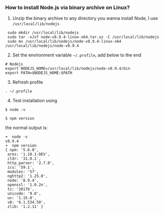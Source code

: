 ### How to install Node.js via binary archive on Linux?

1. Unzip the binary archive to any directory you wanna install Node, I use `/usr/local/lib/nodejs`

 ```
  sudo mkdir /usr/local/lib/nodejs
  sudo tar -xJvf node-v8.9.4-linux-x64.tar.xz -C /usr/local/lib/nodejs 
  sudo mv /usr/local/lib/nodejs/node-v8.9.4-linux-x64 /usr/local/lib/nodejs/node-v8.9.4
 ```

2. Set the environment variable `~/.profile`, add below to the end

 ```
 # Nodejs
 export NODEJS_HOME=/usr/local/lib/nodejs/node-v8.9.4/bin
 export PATH=$NODEJS_HOME:$PATH
 ```
3. Refresh profile

```
. ~/.profile
```

4. Test installation using

 `$ node -v`
 
 `$ npm version`

 the normal output is:

 ```
 ➜  node -v
v8.9.4
➜  npm version
{ npm: '5.6.0',
  ares: '1.10.1-DEV',
  cldr: '31.0.1',
  http_parser: '2.7.0',
  icu: '59.1',
  modules: '57',
  nghttp2: '1.25.0',
  node: '8.9.4',
  openssl: '1.0.2n',
  tz: '2017b',
  unicode: '9.0',
  uv: '1.15.0',
  v8: '6.1.534.50',
  zlib: '1.2.11' }

 ```